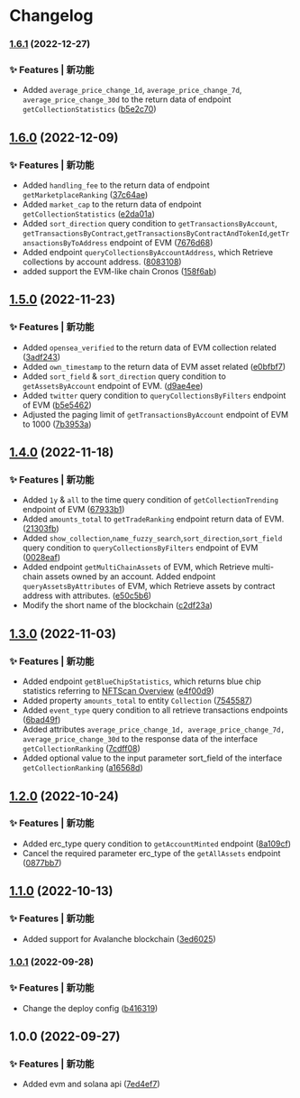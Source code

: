 # Changelog
### [1.6.1](https://github.com/nftscan-official/nftscan-api-js-sdk/compare/v1.6.0...v1.6.1) (2022-12-27)


### ✨ Features | 新功能

* Added `average_price_change_1d`, `average_price_change_7d`, `average_price_change_30d` to the return data of endpoint `getCollectionStatistics` ([b5e2c70](https://github.com/nftscan-official/nftscan-api-js-sdk/commit/b5e2c7053a5a2b8253fe3c9332d0bf207a14480a))

## [1.6.0](https://github.com/nftscan-official/nftscan-api-js-sdk/compare/v1.5.0...v1.6.0) (2022-12-09)


### ✨ Features | 新功能

* Added `handling_fee` to the return data of endpoint `getMarketplaceRanking` ([37c64ae](https://github.com/nftscan-official/nftscan-api-js-sdk/commit/37c64ae6a6af9a4f8283da3f1f4fd6f9740cb5e2))
* Added `market_cap` to the return data of endpoint `getCollectionStatistics` ([e2da01a](https://github.com/nftscan-official/nftscan-api-js-sdk/commit/e2da01ac180e425d113dd8b76d02593be6fe950a))
* Added `sort_direction` query condition to `getTransactionsByAccount`, `getTransactionsByContract`,`getTransactionsByContractAndTokenId`,`getTransactionsByToAddress` endpoint of EVM ([7676d68](https://github.com/nftscan-official/nftscan-api-js-sdk/commit/7676d682ccf2e4aae2e9e99eac9e041cc9fd6846))
* Added endpoint `queryCollectionsByAccountAddress`, which Retrieve collections by account address. ([8083108](https://github.com/nftscan-official/nftscan-api-js-sdk/commit/80831085bd1f1dfc611a8ea1f659a8a5e06eb740))
* added support the EVM-like chain Cronos ([158f6ab](https://github.com/nftscan-official/nftscan-api-js-sdk/commit/158f6ab0ced2867b15bf21e0fa5cc66686b82288))

## [1.5.0](https://github.com/nftscan-official/nftscan-api-js-sdk/compare/v1.4.0...v1.5.0) (2022-11-23)


### ✨ Features | 新功能

* Added `opensea_verified` to the return data of EVM collection related ([3adf243](https://github.com/nftscan-official/nftscan-api-js-sdk/commit/3adf24350facbd0d5af840f0262fae1386a5624f))
* Added `own_timestamp` to the return data of EVM asset related ([e0bfbf7](https://github.com/nftscan-official/nftscan-api-js-sdk/commit/e0bfbf75e935bacd2b445a4516d1a22214fd6bab))
* Added `sort_field` & `sort_direction` query condition to `getAssetsByAccount` endpoint of EVM. ([d9ae4ee](https://github.com/nftscan-official/nftscan-api-js-sdk/commit/d9ae4eec86a5e32cd0ba8dd6e12890f9767b9f80))
* Added `twitter` query condition to `queryCollectionsByFilters` endpoint of EVM ([b5e5462](https://github.com/nftscan-official/nftscan-api-js-sdk/commit/b5e5462ab9a5ec3b515b102df85be99c4bc4dac3))
* Adjusted the paging limit of `getTransactionsByAccount` endpoint of EVM to 1000 ([7b3953a](https://github.com/nftscan-official/nftscan-api-js-sdk/commit/7b3953ab165f33ac2b04661279cc29ae282a9790))

## [1.4.0](https://github.com/nftscan-official/nftscan-api-js-sdk/compare/v1.3.0...v1.4.0) (2022-11-18)


### ✨ Features | 新功能

*  Added `1y` & `all` to the time query condition of `getCollectionTrending` endpoint of EVM ([67933b1](https://github.com/nftscan-official/nftscan-api-js-sdk/commit/67933b1da394074280e5761770e2a6c1b9d6d405))
* Added `amounts_total` to `getTradeRanking` endpoint return data of EVM. ([21303fb](https://github.com/nftscan-official/nftscan-api-js-sdk/commit/21303fb8c9be04739e3b68e24ad0933d239f9964))
* Added `show_collection`,`name_fuzzy_search`,`sort_direction`,`sort_field` query condition to `queryCollectionsByFilters` endpoint of EVM ([0028eaf](https://github.com/nftscan-official/nftscan-api-js-sdk/commit/0028eaf793cf8e4a4c8f2b59d0efd660af37660e))
* Added endpoint `getMultiChainAssets` of EVM, which Retrieve multi-chain assets owned by an account. Added endpoint `queryAssetsByAttributes` of EVM, which Retrieve assets by contract address with attributes. ([e50c5b6](https://github.com/nftscan-official/nftscan-api-js-sdk/commit/e50c5b6d2021b3065b5e155dcb6785606f4852ba))
* Modify the short name of the blockchain ([c2df23a](https://github.com/nftscan-official/nftscan-api-js-sdk/commit/c2df23ae0d9fa18a30d74c1244c6d79e602286d4))

## [1.3.0](https://github.com/nftscan-official/nftscan-api-js-sdk/compare/v1.2.0...v1.3.0) (2022-11-03)


### ✨ Features | 新功能

* Added endpoint `getBlueChipStatistics`, which returns blue chip statistics referring to [NFTScan Overview](https://www.nftscan.com/0xbc4ca0eda7647a8ab7c2061c2e118a18a936f13d?module=Analytics) ([e4f00d9](https://github.com/nftscan-official/nftscan-api-js-sdk/commit/e4f00d9853419b7641dad7cdce14ce7cbe7316c3))
* Added property `amounts_total` to entity `Collection` ([7545587](https://github.com/nftscan-official/nftscan-api-js-sdk/commit/75455870b0566c06861d7547e450e983ac87f9b5))
* Added `event_type` query condition to all retrieve transactions endpoints ([6bad49f](https://github.com/nftscan-official/nftscan-api-js-sdk/commit/6bad49fbc1e3c9758dbb4c059e23571803e1e730))
* Added attributes `average_price_change_1d, average_price_change_7d, average_price_change_30d` to the response data of the interface `getCollectionRanking` ([7cdff08](https://github.com/nftscan-official/nftscan-api-js-sdk/commit/7cdff0857bc78e1f50fdd23f4eee888bacbaf350))
* Added optional value to the input parameter sort_field of the interface `getCollectionRanking` ([a16568d](https://github.com/nftscan-official/nftscan-api-js-sdk/commit/a16568d4ac54f3d2f71ee23a4b120b1e6ddb8b14))

## [1.2.0](https://github.com/nftscan-official/nftscan-api-js-sdk/compare/v1.1.0...v1.2.0) (2022-10-24)


### ✨ Features | 新功能

* Added erc_type query condition to `getAccountMinted` endpoint ([8a109cf](https://github.com/nftscan-official/nftscan-api-js-sdk/commit/8a109cf72bf55263674fa9343d1bd9a6e3cd8733))
* Cancel the required parameter erc_type of the `getAllAssets` endpoint ([0877bb7](https://github.com/nftscan-official/nftscan-api-js-sdk/commit/0877bb7dbed6b3a41edf3a396a052bb99690042d))

## [1.1.0](https://github.com/nftscan-official/nftscan-api-js-sdk/compare/v1.0.1...v1.1.0) (2022-10-13)


### ✨ Features | 新功能

* Added support for Avalanche blockchain ([3ed6025](https://github.com/nftscan-official/nftscan-api-js-sdk/commit/3ed6025a662fbfb5c60e49676afc5810cf36f1f0))


### [1.0.1](https://github.com/nftscan2022/nftscan-api-js-sdk/compare/v1.0.0...v1.0.1) (2022-09-28)


### ✨ Features | 新功能

* Change the deploy config ([b416319](https://github.com/nftscan2022/nftscan-api-js-sdk/commit/b416319e11d304b11f5f7041660e97e94345b465))

## 1.0.0 (2022-09-27)


### ✨ Features | 新功能

* Added evm and solana api ([7ed4ef7](https://github.com/nftscan2022/nftscan-api-js-sdk/commit/7ed4ef797f61cd256aa32cb1987275545a369d74))

